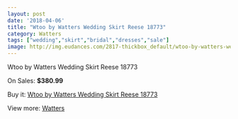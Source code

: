 ```yaml
---
layout: post
date: '2018-04-06'
title: "Wtoo by Watters Wedding Skirt Reese 18773"
category: Watters
tags: ["wedding","skirt","bridal","dresses","sale"]
image: http://img.eudances.com/2817-thickbox_default/wtoo-by-watters-wedding-skirt-reese-18773.jpg
---
```

Wtoo by Watters Wedding Skirt Reese 18773

On Sales: **$380.99**
<a href="https://www.eudances.com/en/watters/962-wtoo-by-watters-wedding-skirt-reese-18773.html"><amp-img layout="responsive" width="600" height="600" src="//img.eudances.com/2817-thickbox_default/wtoo-by-watters-wedding-skirt-reese-18773.jpg" alt="Wtoo by Watters Wedding Skirt Reese 18773 0" /></a>
<a href="https://www.eudances.com/en/watters/962-wtoo-by-watters-wedding-skirt-reese-18773.html"><amp-img layout="responsive" width="600" height="600" src="//img.eudances.com/2818-thickbox_default/wtoo-by-watters-wedding-skirt-reese-18773.jpg" alt="Wtoo by Watters Wedding Skirt Reese 18773 1" /></a>

Buy it: [Wtoo by Watters Wedding Skirt Reese 18773](https://www.eudances.com/en/watters/962-wtoo-by-watters-wedding-skirt-reese-18773.html "Wtoo by Watters Wedding Skirt Reese 18773")

View more: [Watters](https://www.eudances.com/en/12-watters "Watters")